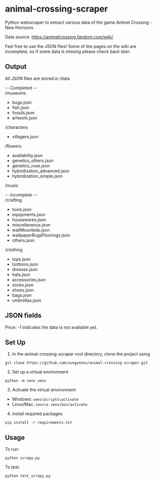 # animal-crossing-scraper
Python webscraper to extract various data of the game Animal Crossing - New Horizons.

Data source: https://animalcrossing.fandom.com/wiki/

Feel free to use the JSON files! Some of the pages on the wiki are incomplete, so if some data is missing please check back later. 

## Output
All JSON files are stored in /data

*-- Completed --*  
/museums
- bugs.json
- fish.json
- fossils.json
- artwork.json

/characters
- villagers.json

/flowers
- availability.json
- genetics_others.json
- genetics_rose.json
- hybridization_advanced.json
- hybridization_simple.json

/music

*-- Incomplete --*  
/crafting
- tools.json
- equipments.json
- housewares.json
- miscellaneous.json
- wallMounteds.json
- wallpaperRugsFloorings.json
- others.json

/clothing
- tops.json
- bottoms.json
- dresses.json
- hats.json
- accessories.json
- socks.json
- shoes.json
- bags.json
- umbrellas.json



## JSON fields
Price: -1 indicates the data is not available yet. 

## Set Up
1. In the animal-crossing-scraper root directory, clone the project using 
```
git clone https://github.com/sungyeonu/animal-crossing-scraper.git
```

2. Set up a virtual environment
```
python -m venv venv
```

3. Activate the virtual environment
- Windows: `venv\Scripts\activate`
- Linux/Mac: `source venv/bin/activate`

4. Install required packages
```
pip install -r requirements.txt
```

## Usage
To run:
```
python scrapy.py
```

To test:
```
python test_scrapy.py
```